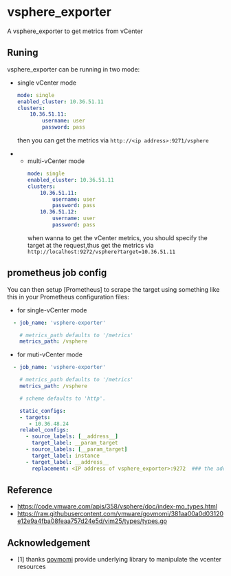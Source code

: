 # vsphere_exporter
A vsphere_exporter to get  metrics from vCenter 

## Runing
vsphere_exporter can be running in two mode:
- single vCenter mode
    ```yaml
    mode: single
    enabled_cluster: 10.36.51.11
    clusters:
        10.36.51.11:
            username: user
            password: pass
    ```
    then you can get the metrics via `http://<ip address>:9271/vsphere`

- - multi-vCenter mode
    ```yaml
    mode: single
    enabled_cluster: 10.36.51.11
    clusters:
        10.36.51.11:
            username: user
            password: pass
        10.36.51.12:
            username: user
            password: pass        
    ```
    when wanna to get the vCenter metrics, you should specify the target at the request,thus get the metrics via `http://localhost:9272/vsphere?target=10.36.51.11`


## prometheus job config

You can then setup [Prometheus] to scrape the target using something like this in your Prometheus configuration files:
- for single-vCenter mode
```yaml
  - job_name: 'vsphere-exporter'

    # metrics_path defaults to '/metrics'
    metrics_path: /vsphere
```

- for muti-vCenter mode
```yaml
  - job_name: 'vsphere-exporter'

    # metrics_path defaults to '/metrics'
    metrics_path: /vsphere

    # scheme defaults to 'http'.

    static_configs:
    - targets:
       - 10.36.48.24
    relabel_configs:
      - source_labels: [__address__]
        target_label: __param_target
      - source_labels: [__param_target]
        target_label: instance
      - target_label: __address__
        replacement: <IP address of vsphere_exporter>:9272  ### the address of the redfish-exporter address
```

## Reference
- https://code.vmware.com/apis/358/vsphere/doc/index-mo_types.html
- https://raw.githubusercontent.com/vmware/govmomi/381aa00a0d03120e12e9a4fba08feaa757d24e5d/vim25/types/types.go

## Acknowledgement

- [1] thanks [govmomi](https://github.com/vmware/govmomi/) provide underlying library to manipulate the vcenter resources